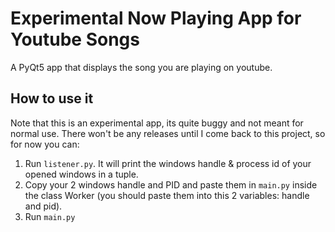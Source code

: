 # Experimental Now Playing App for Youtube Songs
A PyQt5 app that displays the song you are playing on youtube.

## How to use it
Note that this is an experimental app, its quite buggy and not meant for normal use.
There won't be any releases until I come back to this project, so for now you can:

1. Run `listener.py`. It will print the windows handle & process id of your opened windows in a tuple.
2. Copy your 2 windows handle and PID and paste them in `main.py` inside the class Worker (you should paste them into this 2 variables: handle and pid).
3. Run `main.py`
